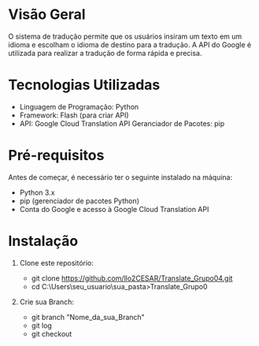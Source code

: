 # Visão Geral 
O sistema de tradução permite que os usuários insiram um texto em um idioma e escolham o idioma de destino para a tradução. A API do Google é utilizada para realizar a tradução de forma rápida e precisa.

# Tecnologias Utilizadas
 * Linguagem de Programação: Python
 * Framework: Flash (para criar API)
 * API: Google Cloud Translation API
 Geranciador de Pacotes: pip

 # Pré-requisitos

Antes de começar, é necessário ter o seguinte instalado na máquina:
* Python 3.x
* pip (gerenciador de pacotes Python)
* Conta do Google e acesso à Google Cloud Translation API

# Instalação

1. Clone este repositório:
   * git clone https://github.com/llo2CESAR/Translate_Grupo04.git
   * cd C:\Users\seu_usuario\sua_pasta>Translate_Grupo0

2. Crie sua Branch:
   * git branch "Nome_da_sua_Branch"
   * git log
   * git checkout

